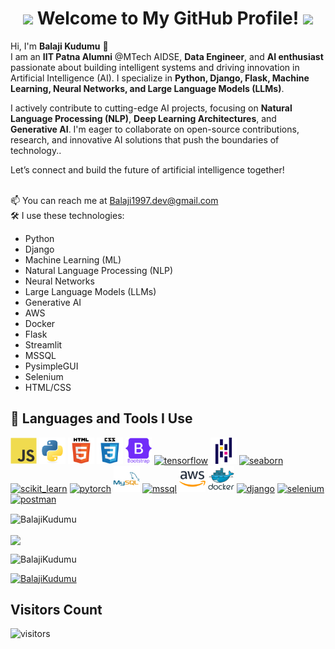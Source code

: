 
<div align="center">

<h1>
  <img src="https://media.giphy.com/media/hvRJCLFzcasrR4ia7z/giphy.gif" width="30" />
  Welcome to My GitHub Profile!
  <img src="https://media.giphy.com/media/hvRJCLFzcasrR4ia7z/giphy.gif" width="30" />
</h1>

<div align="center">
<!--   <img src="https://readme-typing-svg.demolab.com?font=Fira+Code&weight=600&size=28&duration=4000&pause=1000&color=36BCF7&center=true&vCenter=true&width=600&lines=Full-Stack+Developer+%F0%9F%92%BB;Open+Source+Enthusiast+%E2%9C%A8;Always+Learning+%F0%9F%92%AF;Let's+Code+Together+%F0%9F%9A%80" alt="Typing SVG" /> -->
</div>
</div>

Hi, I'm <b>Balaji Kudumu</b> 👋<br>
I am an <b>IIT Patna Alumni</b> @MTech AIDSE, <b>Data Engineer</b>, and <b>AI enthusiast</b> passionate about building intelligent systems and driving innovation in Artificial Intelligence (AI). I specialize in <b>Python, Django, Flask, Machine Learning, Neural Networks, and Large Language Models (LLMs)</b>.

I actively contribute to cutting-edge AI projects, focusing on <b>Natural Language Processing (NLP)</b>, <b>Deep Learning Architectures</b>, and <b>Generative AI</b>. I'm eager to collaborate on open-source contributions, research, and innovative AI solutions that push the boundaries of technology..<br><p></p> Let’s connect and build the future of artificial intelligence together!<br><br>

📫 You can reach me at Balaji1997.dev@gmail.com<br>
🛠️ I use these technologies:<br>
- Python<br>
- Django<br>
- Machine Learning (ML)<br>
- Natural Language Processing (NLP)<br>
- Neural Networks<br>
- Large Language Models (LLMs)<br>
- Generative AI<br>
- AWS<br>
- Docker<br>
- Flask<br>
- Streamlit<br>
- MSSQL<br>
- PysimpleGUI<br>
- Selenium<br>
- HTML/CSS<br>

<p></p>
<h2>🚀 Languages and Tools I Use</h2>
<p><a target="_blank" href="https://raw.githubusercontent.com/devicons/devicon/master/icons/javascript/javascript-original.svg" style="display: inline-block;"><img src="https://raw.githubusercontent.com/devicons/devicon/master/icons/javascript/javascript-original.svg" alt="javascript" width="42" height="42" /></a>
<a target="_blank" href="https://raw.githubusercontent.com/devicons/devicon/master/icons/python/python-original.svg" style="display: inline-block;"><img src="https://raw.githubusercontent.com/devicons/devicon/master/icons/python/python-original.svg" alt="python" width="42" height="42" /></a>
<a target="_blank" href="https://raw.githubusercontent.com/devicons/devicon/master/icons/html5/html5-original-wordmark.svg" style="display: inline-block;"><img src="https://raw.githubusercontent.com/devicons/devicon/master/icons/html5/html5-original-wordmark.svg" alt="html5" width="42" height="42" /></a>
<a target="_blank" href="https://raw.githubusercontent.com/devicons/devicon/master/icons/css3/css3-original-wordmark.svg" style="display: inline-block;"><img src="https://raw.githubusercontent.com/devicons/devicon/master/icons/css3/css3-original-wordmark.svg" alt="css3" width="42" height="42" /></a>
<a target="_blank" href="https://raw.githubusercontent.com/devicons/devicon/master/icons/bootstrap/bootstrap-plain-wordmark.svg" style="display: inline-block;"><img src="https://raw.githubusercontent.com/devicons/devicon/master/icons/bootstrap/bootstrap-plain-wordmark.svg" alt="bootstrap" width="42" height="42" /></a>
<a target="_blank" href="https://www.vectorlogo.zone/logos/tensorflow/tensorflow-icon.svg" style="display: inline-block;"><img src="https://www.vectorlogo.zone/logos/tensorflow/tensorflow-icon.svg" alt="tensorflow" width="42" height="42" /></a>
<a target="_blank" href="https://raw.githubusercontent.com/devicons/devicon/2ae2a900d2f041da66e950e4d48052658d850630/icons/pandas/pandas-original.svg" style="display: inline-block;"><img src="https://raw.githubusercontent.com/devicons/devicon/2ae2a900d2f041da66e950e4d48052658d850630/icons/pandas/pandas-original.svg" alt="pandas" width="42" height="42" /></a>
<a target="_blank" href="https://seaborn.pydata.org/_images/logo-mark-lightbg.svg" style="display: inline-block;"><img src="https://seaborn.pydata.org/_images/logo-mark-lightbg.svg" alt="seaborn" width="42" height="42" /></a>
<a target="_blank" href="https://upload.wikimedia.org/wikipedia/commons/0/05/Scikit_learn_logo_small.svg" style="display: inline-block;"><img src="https://upload.wikimedia.org/wikipedia/commons/0/05/Scikit_learn_logo_small.svg" alt="scikit_learn" width="42" height="42" /></a>
<a target="_blank" href="https://www.vectorlogo.zone/logos/pytorch/pytorch-icon.svg" style="display: inline-block;"><img src="https://www.vectorlogo.zone/logos/pytorch/pytorch-icon.svg" alt="pytorch" width="42" height="42" /></a>
<a target="_blank" href="https://raw.githubusercontent.com/devicons/devicon/master/icons/mysql/mysql-original-wordmark.svg" style="display: inline-block;"><img src="https://raw.githubusercontent.com/devicons/devicon/master/icons/mysql/mysql-original-wordmark.svg" alt="mysql" width="42" height="42" /></a>
<a target="_blank" href="https://www.svgrepo.com/show/303229/microsoft-sql-server-logo.svg" style="display: inline-block;"><img src="https://www.svgrepo.com/show/303229/microsoft-sql-server-logo.svg" alt="mssql" width="42" height="42" /></a>
<a target="_blank" href="https://raw.githubusercontent.com/devicons/devicon/master/icons/amazonwebservices/amazonwebservices-original-wordmark.svg" style="display: inline-block;"><img src="https://raw.githubusercontent.com/devicons/devicon/master/icons/amazonwebservices/amazonwebservices-original-wordmark.svg" alt="aws" width="42" height="42" /></a>
<a target="_blank" href="https://raw.githubusercontent.com/devicons/devicon/master/icons/docker/docker-original-wordmark.svg" style="display: inline-block;"><img src="https://raw.githubusercontent.com/devicons/devicon/master/icons/docker/docker-original-wordmark.svg" alt="docker" width="42" height="42" /></a>
<a target="_blank" href="https://cdn.worldvectorlogo.com/logos/django.svg" style="display: inline-block;"><img src="https://cdn.worldvectorlogo.com/logos/django.svg" alt="django" width="42" height="42" /></a>
<a target="_blank" href="https://raw.githubusercontent.com/detain/svg-logos/780f25886640cef088af994181646db2f6b1a3f8/svg/selenium-logo.svg" style="display: inline-block;"><img src="https://raw.githubusercontent.com/detain/svg-logos/780f25886640cef088af994181646db2f6b1a3f8/svg/selenium-logo.svg" alt="selenium" width="42" height="42" /></a>
<a target="_blank" href="https://www.vectorlogo.zone/logos/getpostman/getpostman-icon.svg" style="display: inline-block;"><img src="https://www.vectorlogo.zone/logos/getpostman/getpostman-icon.svg" alt="postman" width="42" height="42" /></a></p>
<p><img align="center" src="https://github-readme-stats.vercel.app/api?username=BalajiKudumu&show_icons=true&locale=en" alt="BalajiKudumu" /></p>
<p><img align="center" src="https://github-readme-streak-stats.herokuapp.com/?user=BalajiKudumu&%22%20alt=%22BalajiKudumu" /></p>
<p><img src="https://github-readme-stats.vercel.app/api/top-langs?username=BalajiKudumu&show_icons=true&locale=en&layout=compact" alt="BalajiKudumu" /></p>
<p><a href="https://github.com/ryo-ma/github-profile-trophy"><img src="https://github-profile-trophy.vercel.app/?username=BalajiKudumu" alt="BalajiKudumu" /></a></p>

## Visitors Count
![visitors](https://visitor-badge.laobi.icu/badge?page_id=BalajiKudumu.BalajiKudumu)


